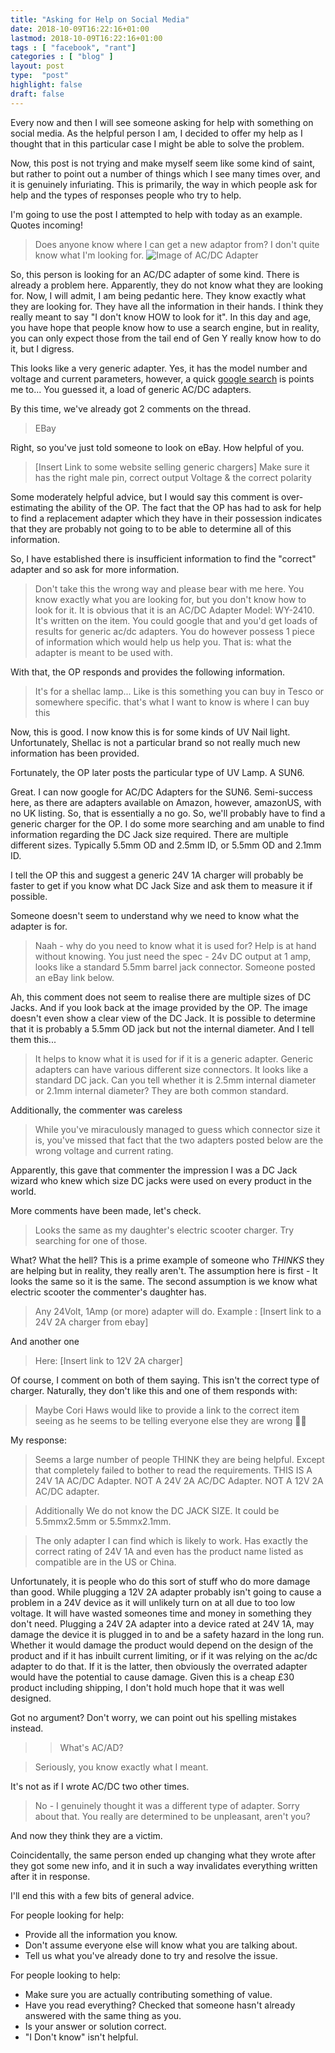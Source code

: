 ```yaml
---
title: "Asking for Help on Social Media"
date: 2018-10-09T16:22:16+01:00
lastmod: 2018-10-09T16:22:16+01:00
tags : [ "facebook", "rant"]
categories : [ "blog" ]
layout: post
type:  "post"
highlight: false
draft: false
---
```


Every now and then I will see someone asking for help with something on social media. As the helpful person I am, I decided to offer my help as I thought that in this particular case I might be able to solve the problem.

Now, this post is not trying and make myself seem like some kind of saint, but rather to point out a number of things which I see many times over, and it is genuinely infuriating. This is primarily, the way in which people ask for help and the types of responses people who try to help.

I'm going to use the post I attempted to help with today as an example. Quotes incoming!


> Does anyone know where I can get a new adaptor from? I don't quite know what I'm looking for.
> ![Image of AC/DC Adapter](https://corihaws.co.uk/img/plug.jpg)

So, this person is looking for an AC/DC adapter of some kind. There is already a problem here. Apparently, they do not know what they are looking for. Now, I will admit, I am being pedantic here. They know exactly what they are looking for. They have all the information in their hands. I think they really meant to say "I don't know HOW to look for it".
In this day and age, you have hope that people know how to use a search engine, but in reality, you can only expect those from the tail end of Gen Y really know how to do it, but I digress.

This looks like a very generic adapter. Yes, it has the model number and voltage and current parameters, however, a quick [google search] is points me to... You guessed it, a load of generic AC/DC adapters.

By this time, we've already got 2 comments on the thread.

>EBay

Right, so you've just told someone to look on eBay. How helpful of you.

> [Insert Link to some website selling generic chargers] Make sure it has the right male pin, correct output Voltage & the correct polarity

Some moderately helpful advice, but I would say this comment is over-estimating the ability of the OP. The fact that the OP has had to ask for help to find a replacement adapter which they have in their possession indicates that they are probably not going to to be able to determine all of this information.

So, I have established there is insufficient information to find the "correct" adapter and so ask for more information.

> Don't take this the wrong way and please bear with me here.
> You know exactly what you are looking for, but you don't know how to look for it.
> It is obvious that it is an AC/DC Adapter Model: WY-2410. It's written on the item. You could google that and you'd get loads of results for generic ac/dc adapters.
> You do however possess 1 piece of information which would help us help you.
> That is: what the adapter is meant to be used with.

With that, the OP responds and provides the following information.

> It's for a shellac lamp...
> Like is this something you can buy in Tesco or somewhere specific. that's what I want to know is where I can buy this

Now, this is good. I now know this is for some kinds of UV Nail light. Unfortunately, Shellac is not a particular brand so not really much new information has been provided.

Fortunately, the OP later posts the particular type of UV Lamp. A SUN6.

Great. I can now google for AC/DC Adapters for the SUN6. Semi-success here, as there are adapters available on Amazon, however, amazonUS, with no UK listing. So, that is essentially a no go. So, we'll probably have to find a generic charger for the OP.
I do some more searching and am unable to find information regarding the DC Jack size required. There are multiple different sizes. Typically 5.5mm OD and 2.5mm ID, or 5.5mm OD and 2.1mm ID.

I tell the OP this and suggest a generic 24V 1A charger will probably be faster to get if you know what DC Jack Size and ask them to measure it if possible.

Someone doesn't seem to understand why we need to know what the adapter is for.

> Naah - why do you need to know what it is used for? Help is at hand without knowing. You just need the spec - 24v DC output at 1 amp, looks like a standard 5.5mm barrel jack connector. Someone posted an eBay link below.

Ah, this comment does not seem to realise there are multiple sizes of DC Jacks. And if you look back at the image provided by the OP. The image doesn't even show a clear view of the DC Jack. It is possible to determine that it is probably a 5.5mm OD jack but not the internal diameter. And I tell them this...

> It helps to know what it is used for if it is a generic adapter. Generic adapters can have various different size connectors.
> It looks like a standard DC jack. Can you tell whether it is 2.5mm internal diameter or 2.1mm internal diameter? They are both common standard.

Additionally, the commenter was careless

> While you've miraculously managed to guess which connector size it is, you've missed that fact that the two adapters posted below are the wrong voltage and current rating.

Apparently, this gave that commenter the impression I was a DC Jack wizard who knew which size DC jacks were used on every product in the world.

More comments have been made, let's check.

> Looks the same as my daughter's electric scooter charger. Try searching for one of those.

What? What the hell? This is a prime example of someone who *THINKS* they are helping but in reality, they really aren't. The assumption here is first - It looks the same so it is the same. The second assumption is we know what electric scooter the commenter's daughter has.

> Any 24Volt, 1Amp (or more) adapter will do.
> Example : [Insert link to a 24V 2A charger from ebay]

And another one

> Here: [Insert link to 12V 2A charger]

Of course, I comment on both of them saying. This isn't the correct type of charger.
Naturally, they don't like this and one of them responds with:

> Maybe Cori Haws would like to provide a link to the correct item seeing as he seems to be telling everyone else they are wrong 🤷🏻‍

My response:

> Seems a large number of people THINK they are being helpful. Except that completely failed to bother to read the requirements.
> THIS IS A 24V 1A AC/DC Adapter.
> NOT A 24V 2A AC/DC Adapter.
> NOT A 12V 2A AC/DC adapter.

> Additionally
> We do not know the DC JACK SIZE. It could be 5.5mmx2.5mm or 5.5mmx2.1mm.

> The only adapter I can find which is likely to work. Has exactly the correct rating of 24V 1A and even has the product name listed as compatible are in the US or China.

Unfortunately, it is people who do this sort of stuff who do more damage than good.
While plugging a 12V 2A adapter probably isn't going to cause a problem in a 24V device as it will unlikely turn on at all due to too low voltage. It will have wasted someones time and money in something they don't need.
Plugging a 24V 2A adapter into a device rated at 24V 1A, may damage the device it is plugged in to and be a safety hazard in the long run. Whether it would damage the product would depend on the design of the product and if it has inbuilt current limiting, or if it was relying on the ac/dc adapter to do that. If it is the latter, then obviously the overrated adapter would have the potential to cause damage.
Given this is a cheap £30 product including shipping, I don't hold much hope that it was well designed.

Got no argument?
Don't worry, we can point out his spelling mistakes instead.

>>What's AC/AD?

>Seriously, you know exactly what I meant.

It's not as if I wrote AC/DC two other times.

> No - I genuinely thought it was a different type of adapter. Sorry about that. You really are determined to be unpleasant, aren't you?

And now they think they are a victim.

Coincidentally, the same person ended up changing what they wrote after they got some new info, and it in such a way invalidates everything written after it in response.

I'll end this with a few bits of general advice.

For people looking for help:

* Provide all the information you know.
* Don't assume everyone else will know what you are talking about.
* Tell us what you've already done to try and resolve the issue.

For people looking to help:

* Make sure you are actually contributing something of value.
* Have you read everything? Checked that someone hasn't already answered with the same thing as you.
* Is your answer or solution correct.
* "I Don't know" isn't helpful.


[google search]: http://lmgtfy.com/?q=AC%2FDC+Adapter+WY-2410
